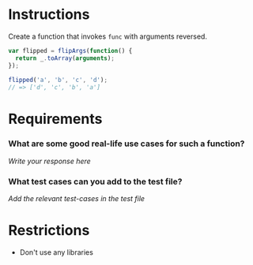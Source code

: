# Instructions

Create a function that invokes `func` with arguments reversed.

```js
var flipped = flipArgs(function() {
  return _.toArray(arguments);
});
 
flipped('a', 'b', 'c', 'd');
// => ['d', 'c', 'b', 'a']
```

# Requirements

### **What are some good real-life use cases for such a function?**
*Write your response here*

### **What test cases can you add to the test file?**

*Add the relevant test-cases in the test file*


# Restrictions
- Don't use any libraries